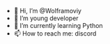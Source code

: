 - 👋 Hi, I’m @Wolframoviy
- 👀 I’m young developer
- 🌱 I’m currently learning Python
- 📫 How to reach me: discord

<!---
Wolframoviy/Wolframoviy is a ✨ special ✨ repository because its `README.md` (this file) appears on your GitHub profile.
You can click the Preview link to take a look at your changes.
--->
